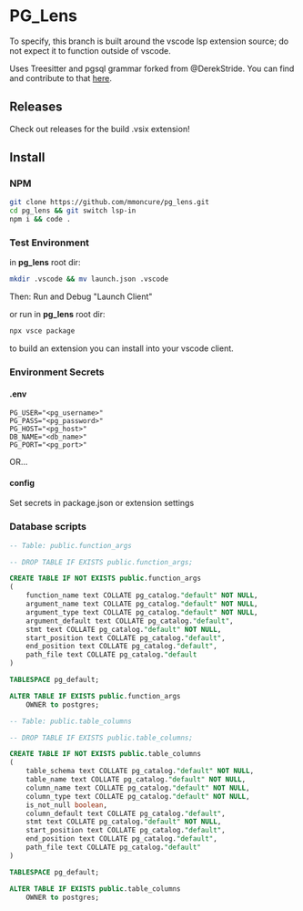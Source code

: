 # PG_Lens
To specify, this branch is built around the vscode lsp extension source; do not expect it to function outside of vscode.

Uses Treesitter and pgsql grammar forked from @DerekStride. You can find and contribute to that [here](https://github.com/maximjov/tree-sitter-sql).

## Releases

Check out releases for the build .vsix extension!

## Install

### NPM

```bash
git clone https://github.com/mmoncure/pg_lens.git
cd pg_lens && git switch lsp-in
npm i && code .
```

### Test Environment

in **pg_lens** root dir:
```bash
mkdir .vscode && mv launch.json .vscode
```

Then: Run and Debug "Launch Client"

or run in **pg_lens** root dir:
```bash
npx vsce package
```
to build an extension you can install into your vscode client.

### Environment Secrets

#### .env

```
PG_USER="<pg_username>"
PG_PASS="<pg_password>"
PG_HOST="<pg_host>"
DB_NAME="<db_name>"
PG_PORT="<pg_port>"
```

OR...
#### config

Set secrets in package.json or extension settings

### Database scripts

```sql
-- Table: public.function_args

-- DROP TABLE IF EXISTS public.function_args;

CREATE TABLE IF NOT EXISTS public.function_args
(
    function_name text COLLATE pg_catalog."default" NOT NULL,
    argument_name text COLLATE pg_catalog."default" NOT NULL,
    argument_type text COLLATE pg_catalog."default" NOT NULL,
    argument_default text COLLATE pg_catalog."default",
    stmt text COLLATE pg_catalog."default" NOT NULL,
    start_position text COLLATE pg_catalog."default",
    end_position text COLLATE pg_catalog."default",
    path_file text COLLATE pg_catalog."default
)

TABLESPACE pg_default;

ALTER TABLE IF EXISTS public.function_args
    OWNER to postgres;
```
```sql
-- Table: public.table_columns

-- DROP TABLE IF EXISTS public.table_columns;

CREATE TABLE IF NOT EXISTS public.table_columns
(
    table_schema text COLLATE pg_catalog."default" NOT NULL,
    table_name text COLLATE pg_catalog."default" NOT NULL,
    column_name text COLLATE pg_catalog."default" NOT NULL,
    column_type text COLLATE pg_catalog."default" NOT NULL,
    is_not_null boolean,
    column_default text COLLATE pg_catalog."default",
    stmt text COLLATE pg_catalog."default" NOT NULL,
    start_position text COLLATE pg_catalog."default",
    end_position text COLLATE pg_catalog."default",
    path_file text COLLATE pg_catalog."default"
)

TABLESPACE pg_default;

ALTER TABLE IF EXISTS public.table_columns
    OWNER to postgres;
```
